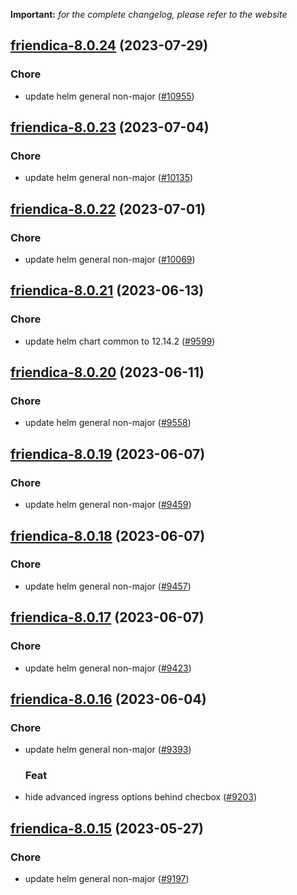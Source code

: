 **Important:**
*for the complete changelog, please refer to the website*




## [friendica-8.0.24](https://github.com/truecharts/charts/compare/friendica-8.0.23...friendica-8.0.24) (2023-07-29)

### Chore

- update helm general non-major ([#10955](https://github.com/truecharts/charts/issues/10955))
  
  


## [friendica-8.0.23](https://github.com/truecharts/charts/compare/friendica-8.0.22...friendica-8.0.23) (2023-07-04)

### Chore

- update helm general non-major ([#10135](https://github.com/truecharts/charts/issues/10135))
  
  


## [friendica-8.0.22](https://github.com/truecharts/charts/compare/friendica-8.0.21...friendica-8.0.22) (2023-07-01)

### Chore

- update helm general non-major ([#10069](https://github.com/truecharts/charts/issues/10069))
  
  


## [friendica-8.0.21](https://github.com/truecharts/charts/compare/friendica-8.0.20...friendica-8.0.21) (2023-06-13)

### Chore

- update helm chart common to 12.14.2 ([#9599](https://github.com/truecharts/charts/issues/9599))
  
  


## [friendica-8.0.20](https://github.com/truecharts/charts/compare/friendica-8.0.19...friendica-8.0.20) (2023-06-11)

### Chore

- update helm general non-major ([#9558](https://github.com/truecharts/charts/issues/9558))
  
  


## [friendica-8.0.19](https://github.com/truecharts/charts/compare/friendica-8.0.18...friendica-8.0.19) (2023-06-07)

### Chore

- update helm general non-major ([#9459](https://github.com/truecharts/charts/issues/9459))
  
  


## [friendica-8.0.18](https://github.com/truecharts/charts/compare/friendica-8.0.17...friendica-8.0.18) (2023-06-07)

### Chore

- update helm general non-major ([#9457](https://github.com/truecharts/charts/issues/9457))
  
  


## [friendica-8.0.17](https://github.com/truecharts/charts/compare/friendica-8.0.16...friendica-8.0.17) (2023-06-07)

### Chore

- update helm general non-major ([#9423](https://github.com/truecharts/charts/issues/9423))
  
  


## [friendica-8.0.16](https://github.com/truecharts/charts/compare/friendica-8.0.15...friendica-8.0.16) (2023-06-04)

### Chore

- update helm general non-major ([#9393](https://github.com/truecharts/charts/issues/9393))
  
  ### Feat

- hide advanced ingress options behind checbox ([#9203](https://github.com/truecharts/charts/issues/9203))
  
  


## [friendica-8.0.15](https://github.com/truecharts/charts/compare/friendica-8.0.14...friendica-8.0.15) (2023-05-27)

### Chore

- update helm general non-major ([#9197](https://github.com/truecharts/charts/issues/9197))
  
  

